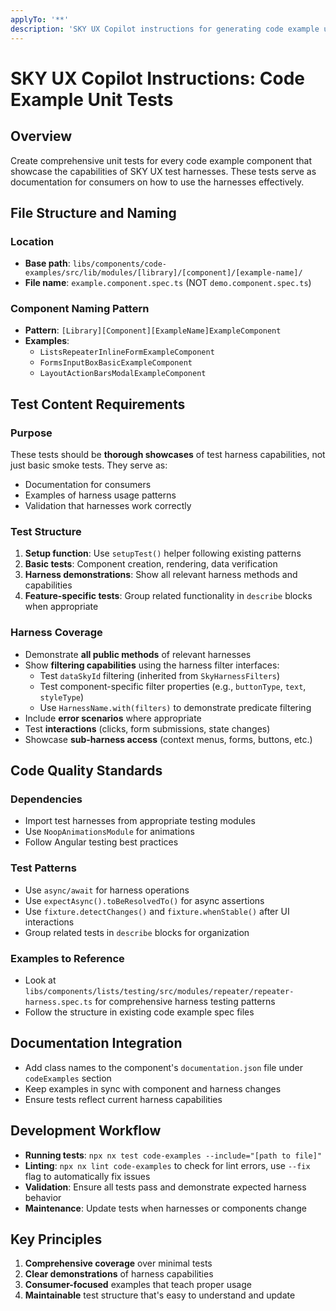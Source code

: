 ```yaml
---
applyTo: '**'
description: 'SKY UX Copilot instructions for generating code example unit tests.'
---
```


# SKY UX Copilot Instructions: Code Example Unit Tests

## Overview

Create comprehensive unit tests for every code example component that showcase the capabilities of SKY UX test harnesses. These tests serve as documentation for consumers on how to use the harnesses effectively.

## File Structure and Naming

### Location

- **Base path**: `libs/components/code-examples/src/lib/modules/[library]/[component]/[example-name]/`
- **File name**: `example.component.spec.ts` (NOT `demo.component.spec.ts`)

### Component Naming Pattern

- **Pattern**: `[Library][Component][ExampleName]ExampleComponent`
- **Examples**:
  - `ListsRepeaterInlineFormExampleComponent`
  - `FormsInputBoxBasicExampleComponent`
  - `LayoutActionBarsModalExampleComponent`

## Test Content Requirements

### Purpose

These tests should be **thorough showcases** of test harness capabilities, not just basic smoke tests. They serve as:

- Documentation for consumers
- Examples of harness usage patterns
- Validation that harnesses work correctly

### Test Structure

1. **Setup function**: Use `setupTest()` helper following existing patterns
2. **Basic tests**: Component creation, rendering, data verification
3. **Harness demonstrations**: Show all relevant harness methods and capabilities
4. **Feature-specific tests**: Group related functionality in `describe` blocks when appropriate

### Harness Coverage

- Demonstrate **all public methods** of relevant harnesses
- Show **filtering capabilities** using the harness filter interfaces:
  - Test `dataSkyId` filtering (inherited from `SkyHarnessFilters`)
  - Test component-specific filter properties (e.g., `buttonType`, `text`, `styleType`)
  - Use `HarnessName.with(filters)` to demonstrate predicate filtering
- Include **error scenarios** where appropriate
- Test **interactions** (clicks, form submissions, state changes)
- Showcase **sub-harness access** (context menus, forms, buttons, etc.)

## Code Quality Standards

### Dependencies

- Import test harnesses from appropriate testing modules
- Use `NoopAnimationsModule` for animations
- Follow Angular testing best practices

### Test Patterns

- Use `async/await` for harness operations
- Use `expectAsync().toBeResolvedTo()` for async assertions
- Use `fixture.detectChanges()` and `fixture.whenStable()` after UI interactions
- Group related tests in `describe` blocks for organization

### Examples to Reference

- Look at `libs/components/lists/testing/src/modules/repeater/repeater-harness.spec.ts` for comprehensive harness testing patterns
- Follow the structure in existing code example spec files

## Documentation Integration

- Add class names to the component's `documentation.json` file under `codeExamples` section
- Keep examples in sync with component and harness changes
- Ensure tests reflect current harness capabilities

## Development Workflow

- **Running tests**: `npx nx test code-examples --include="[path to file]"`
- **Linting**: `npx nx lint code-examples` to check for lint errors, use `--fix` flag to automatically fix issues
- **Validation**: Ensure all tests pass and demonstrate expected harness behavior
- **Maintenance**: Update tests when harnesses or components change

## Key Principles

1. **Comprehensive coverage** over minimal tests
2. **Clear demonstrations** of harness capabilities
3. **Consumer-focused** examples that teach proper usage
4. **Maintainable** test structure that's easy to understand and update
